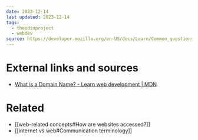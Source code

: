 ```yaml
---
date: 2023-12-14
last updated: 2023-12-14
tags:
  - theodinproject
  - webdev
source: https://developer.mozilla.org/en-US/docs/Learn/Common_questions/Web_mechanics/What_is_a_domain_name#how_does_a_dns_request_work
---
```




# External links and sources
- [What is a Domain Name? - Learn web development | MDN](https://developer.mozilla.org/en-US/docs/Learn/Common_questions/Web_mechanics/What_is_a_domain_name#how_does_a_dns_request_work)
# Related
- [[web-related concepts#How are websites accessed?]]
- [[internet vs web#Communication terminology]]